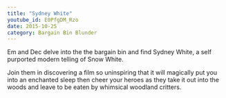 ```yaml
---
title: "Sydney White"
youtube_id: E0PfgDM_Rzo
date: 2015-10-25
category: Bargain Bin Blunder
---
```

Em and Dec delve into the the bargain bin and find Sydney White, a self purported modern telling of Snow White. 

Join them in discovering a film so uninspiring that it will magically put you into an enchanted sleep then cheer your heroes as they take it out into the woods and leave to be eaten by whimsical woodland critters.